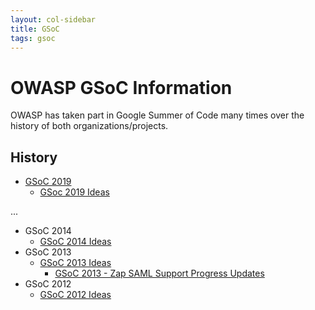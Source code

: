 ```yaml
---
layout: col-sidebar
title: GSoC
tags: gsoc
---
```


# OWASP GSoC Information

OWASP has taken part in Google Summer of Code many times over the history of both organizations/projects.

## History

- [GSoC 2019](gsoc2019)
  - [GSoc 2019 Ideas](gsoc2019ideas)

...
- GSoC 2014
  - [GSoC 2014 Ideas](gsoc2014ideas)
- GSoC 2013
  - [GSoC 2013 Ideas](gsoc2013ideas)
    - [GSoC 2013 - Zap SAML Support Progress Updates](gsoc2013zapsaml)
- GSoC 2012
  - [GSoC 2012 Ideas](gsoc2012ideas)
